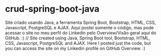# crud-spring-boot-java
Site criado usando Java, a ferramenta Spring Boot, Bootstrap, HTML, CSS, Javascript, PostgreSQL e AJAX. Aqui postei somente o código, mas pode acessar o site no meu perfil do Linkedin pelo Overview/Visão geral aqui do GitHub. :) //
Site created using Java, Spring Boot tool, Bootstrap, HTML, CSS, Javascript, PostgreSQL and AJAX. Here I posted just the code, but you can access the site on my Linkedin profile on GitHub Overview. :)
